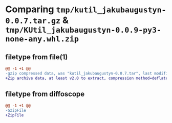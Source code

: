 # Comparing `tmp/kutil_jakubaugustyn-0.0.7.tar.gz` & `tmp/KUtil_jakubaugustyn-0.0.9-py3-none-any.whl.zip`

## filetype from file(1)

```diff
@@ -1 +1 @@
-gzip compressed data, was "kutil_jakubaugustyn-0.0.7.tar", last modified: Fri Apr 26 15:29:36 2024, max compression
+Zip archive data, at least v2.0 to extract, compression method=deflate
```

## filetype from diffoscope

```diff
@@ -1 +1 @@
-GzipFile
+ZipFile
```

